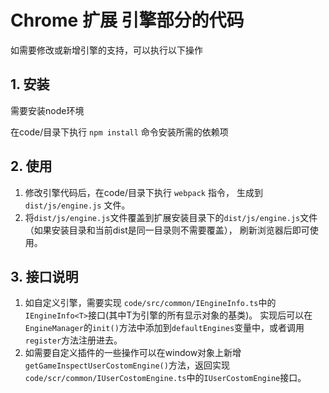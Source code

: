 
# Chrome 扩展 引擎部分的代码 

如需要修改或新增引擎的支持，可以执行以下操作

## 1. 安装

需要安装node环境

在code/目录下执行   `npm install` 命令安装所需的依赖项



## 2. 使用

1. 修改引擎代码后，在code/目录下执行  `webpack` 指令， 生成到 `dist/js/engine.js` 文件。
2. 将`dist/js/engine.js`文件覆盖到扩展安装目录下的`dist/js/engine.js`文件（如果安装目录和当前dist是同一目录则不需要覆盖）， 刷新浏览器后即可使用。

## 3. 接口说明

1. 如自定义引擎，需要实现 `code/src/common/IEngineInfo.ts`中的`IEngineInfo<T>`接口(其中T为引擎的所有显示对象的基类)。  实现后可以在`EngineManager`的`init()`方法中添加到`defaultEngines`变量中，或者调用`register`方法注册进去。
2. 如需要自定义插件的一些操作可以在window对象上新增`getGameInspectUserCostomEngine()`方法，返回实现`code/scr/common/IUserCostomEngine.ts`中的`IUserCostomEngine`接口。

